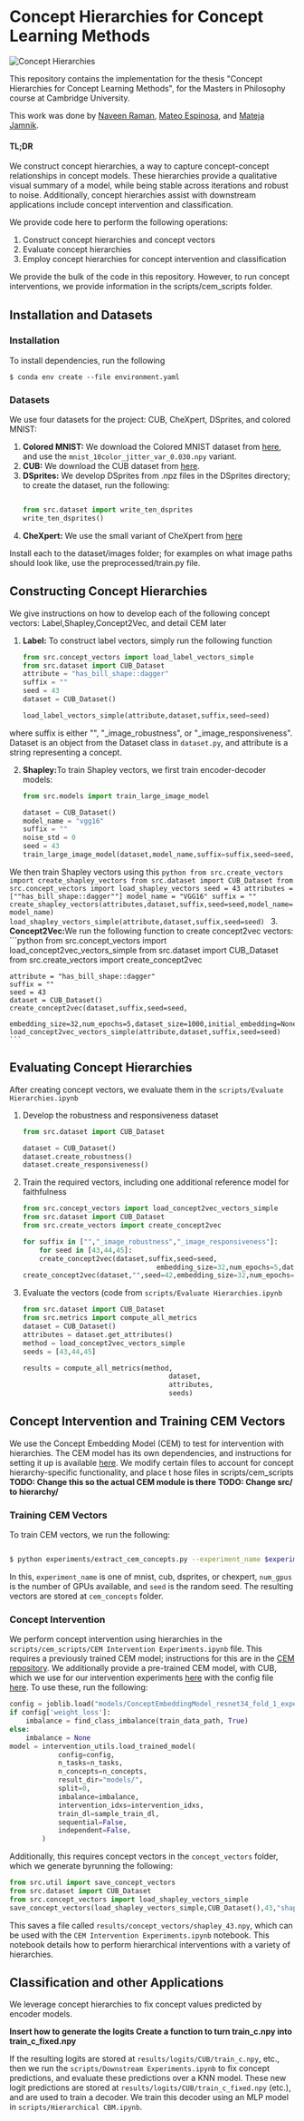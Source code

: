 # Concept Hierarchies for Concept Learning Methods

![Concept Hierarchies](img/pull_figure.png)

This repository contains the implementation for the thesis "Concept Hierarchies for Concept Learning Methods", for the Masters in Philosophy course at Cambridge University.

This work was done by [Naveen Raman](https://naveenraman.com/), [Mateo Espinosa](https://hairyballtheorem.com/), and [Mateja Jamnik](https://www.cl.cam.ac.uk/~mj201/). 

#### TL;DR
We construct concept hierarchies, a way to capture concept-concept relationships in concept models. These hierarchies provide a qualitative visual summary of a model, while being stable across iterations and robust to noise. Additionally, concept hierarchies assist with downstream applications include concept intervention and classification. 

We provide code here to perform the following operations: 
1. Construct concept hierarchies and concept vectors
2. Evaluate concept hierarchies
3. Employ concept hierarchies for concept intervention and classification

We provide the bulk of the code in this repository. However, to run concept interventions, we provide information in the scripts/cem_scripts folder. 

## Installation and Datasets
### Installation
To install dependencies, run the following
```
$ conda env create --file environment.yaml
```

### Datasets
We use four datasets for the project: CUB, CheXpert, DSprites, and colored MNIST:

1. <b>Colored MNIST:</b> We download the Colored MNIST dataset from <a href="https://drive.google.com/u/0/uc?id=1NSv4RCSHjcHois3dXjYw_PaLIoVlLgXu&export=download">here</a>, and use the ```mnist_10color_jitter_var_0.030.npy``` variant.
2. <b>CUB:</b> We download the CUB dataset from <a href="https://www.vision.caltech.edu/datasets/cub_200_2011/">here</a>. 
3. <b>DSprites:</b> We develop DSprites from .npz files in the DSprites directory; to create the dataset, run the following: 
    ```python

    from src.dataset import write_ten_dsprites
    write_ten_dsprites()
    ```
4. <b>CheXpert:</b> We use the small variant of CheXpert from <a href="https://www.kaggle.com/datasets/ashery/chexpert">here</a>

Install each to the dataset/images folder; for examples on what image paths should look like, use the preprocessed/train.py file. 

## Constructing Concept Hierarchies
We give instructions on how to develop each of the following concept vectors: Label,Shapley,Concept2Vec, and detail CEM later
1. <b>Label:</b> To construct label vectors, simply run the following function
    ```python
    from src.concept_vectors import load_label_vectors_simple 
    from src.dataset import CUB_Dataset
    attribute = "has_bill_shape::dagger"
    suffix = ""
    seed = 43
    dataset = CUB_Dataset()
    
    load_label_vectors_simple(attribute,dataset,suffix,seed=seed)
    ```
where suffix is either "", "_image_robustness", or "_image_responsiveness". Dataset is an object from the Dataset class in `dataset.py`, and attribute is a string representing a concept. 

2. <b>Shapley:</b>To train Shapley vectors, we first train encoder-decoder models:
    ```python
    from src.models import train_large_image_model

    dataset = CUB_Dataset()
    model_name = "vgg16"
    suffix = ""
    noise_std = 0
    seed = 43
    train_large_image_model(dataset,model_name,suffix=suffix,seed=seed,noise_std=noise_std)
    ```
We then train Shapley vectors using this
    ```python
    from src.create_vectors import create_shapley_vectors
    from src.dataset import CUB_Dataset
    from src.concept_vectors import load_shapley_vectors
    seed = 43
    attributes = [""has_bill_shape::dagger""]
    model_name = "VGG16"
    suffix = ""
    create_shapley_vectors(attributes,dataset,suffix,seed=seed,model_name=model_name)
    load_shapley_vectors_simple(attribute,dataset,suffix,seed=seed)
    ```
3. <b>Concept2Vec:</b>We run the following function to create concept2vec vectors:
    ```python
    from src.concept_vectors import load_concept2vec_vectors_simple
    from src.dataset import CUB_Dataset
    from src.create_vectors import create_concept2vec
    
    attribute = "has_bill_shape::dagger"
    suffix = ""
    seed = 43
    dataset = CUB_Dataset()
    create_concept2vec(dataset,suffix,seed=seed,
                                 embedding_size=32,num_epochs=5,dataset_size=1000,initial_embedding=None)    
    load_concept2vec_vectors_simple(attribute,dataset,suffix,seed=seed)
    ```

## Evaluating Concept Hierarchies
After creating concept vectors, we evaluate them in the `scripts/Evaluate Hierarchies.ipynb`
1. Develop the robustness and responsiveness dataset
    ```python
    from src.dataset import CUB_Dataset
    
    dataset = CUB_Dataset()
    dataset.create_robustness()
    dataset.create_responsiveness()
    ```
2. Train the required vectors, including one additional reference model for faithfulness
    ```python
    from src.concept_vectors import load_concept2vec_vectors_simple
    from src.dataset import CUB_Dataset
    from src.create_vectors import create_concept2vec
    
    for suffix in ["","_image_robustness","_image_responsiveness"]:
        for seed in [43,44,45]:
        create_concept2vec(dataset,suffix,seed=seed,
                                     embedding_size=32,num_epochs=5,dataset_size=1000,initial_embedding=None)    
    create_concept2vec(dataset,"",seed=42,embedding_size=32,num_epochs=5,dataset_size=1000,initial_embedding=None
    ```
3. Evaluate the vectors (code from `scripts/Evaluate Hierarchies.ipynb`
    ```python
    from src.dataset import CUB_Dataset
    from src.metrics import compute_all_metrics
    dataset = CUB_Dataset()
    attributes = dataset.get_attributes()
    method = load_concept2vec_vectors_simple
    seeds = [43,44,45]
    
    results = compute_all_metrics(method,
                                        dataset,
                                        attributes,
                                        seeds)
    ```



## Concept Intervention and Training CEM Vectors
We use the Concept Embedding Model (CEM) to test for intervention with hierarchies. The CEM model has its own dependencies, and instructions for setting it up is available <a href="https://github.com/mateoespinosa/cem/tree/main">here</a>. We modify certain files to account for concept hierarchy-specific functionality, and place t hose files in scripts/cem_scripts
<b>TODO: Change this so the actual CEM module is there</b>
<b>TODO: Change src/ to hierarchy/</b> 

### Training CEM Vectors
To train CEM vectors, we run the following: 
```bash

$ python experiments/extract_cem_concepts.py --experiment_name $experiment_name --num_gpus $num_gpus --num_epochs 50 --validation_epochs 25 --seed $seed --concept_pair_loss_weight 0
```
In this, `experiment_name` is one of mnist, cub, dsprites, or chexpert, `num_gpus` is the number of GPUs available, and `seed` is the random seed. The resulting vectors are stored at `cem_concepts` folder. 

### Concept Intervention
We perform concept intervention using hierarchies in the `scripts/cem_scripts/CEM Intervention Experiments.ipynb` file. This requires a previously trained CEM model; instructions for this are in the <a href="https://github.com/mateoespinosa/cem/tree/main">CEM repository</a>. We additionally provide a pre-trained CEM model, with CUB, which we use for our intervention experiments <a href="https://drive.google.com/file/d/1bqoH2Xho5itQ4g_H59rwm8uG4EHYcCte/view?usp=sharing">here</a> with the config file <a href="https://drive.google.com/file/d/1Gryri_6tAPY1DRY93_TDB3FVIX58Y6Iw/view?usp=sharing">here</a>. To use these, run the following: 
```python
config = joblib.load("models/ConceptEmbeddingModel_resnet34_fold_1_experiment_config.joblib")
if config['weight_loss']:
    imbalance = find_class_imbalance(train_data_path, True)
else:
    imbalance = None
model = intervention_utils.load_trained_model(
            config=config,
            n_tasks=n_tasks,
            n_concepts=n_concepts,
            result_dir="models/",
            split=0,
            imbalance=imbalance,
            intervention_idxs=intervention_idxs,
            train_dl=sample_train_dl,
            sequential=False,
            independent=False,
        )
```

Additionally, this requires concept vectors in the `concept_vectors` folder, which we generate byrunning the following: 
```python
from src.util import save_concept_vectors
from src.dataset import CUB_Dataset
from src.concept_vectors import load_shapley_vectors_simple
save_concept_vectors(load_shapley_vectors_simple,CUB_Dataset(),43,"shapley_43")
```
This saves a file called `results/concept_vectors/shapley_43.npy`, which can be used with the `CEM Intervention Experiments.ipynb` notebook. This notebook details how to perform hierarchical interventions with a variety of hierarchies.  

## Classification and other Applications
We leverage concept hierarchies to fix concept values predicted by encoder models. 

<b> Insert how to generate the logits </b> 
<b> Create a function to turn train_c.npy into train_c_fixed.npy </b>

If the resulting logits are stored at `results/logits/CUB/train_c.npy`, etc., then we run the `scripts/Downstream Experiments.ipynb` to fix concept predictions, and evaluate these predictions over a KNN model. These new logit predictions are stored at `results/logits/CUB/train_c_fixed.npy` (etc.), and are used to train a decoder. We train this decoder using an MLP model in `scripts/Hierarchical CBM.ipynb`. 